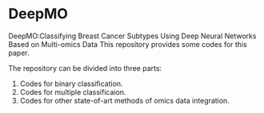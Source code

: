# DeepMO
DeepMO:Classifying Breast Cancer Subtypes Using Deep Neural Networks Based on Multi-omics Data
This repository provides some codes for this paper.

The repository can be divided into three parts:
1. Codes for binary classification.
2. Codes for multiple classificaion.
3. Codes for other state-of-art methods of omics data integration.

